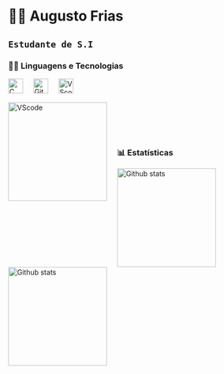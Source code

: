 # 🐱‍💻 Augusto Frias

**``Estudante de S.I ``**
---

### 👨‍💻 Linguagens e Tecnologias

<img
align="left"
 alt="C"
 title="C"
 width="30px"
 style="padding-right: 18px;"  
src="https://cdn.jsdelivr.net/gh/devicons/devicon@latest/icons/c/c-plain.svg" />
           

<img 
align="left"
 alt="Git"
 title="Git"
 width="30px"
 style="padding-right: 18px;"  
src="https://cdn.jsdelivr.net/gh/devicons/devicon@latest/icons/git/git-original.svg" />


<img 
align="left"
 alt="VScode"
 title="VScode"
 width="30px"
 style="padding-right: 18px;" 
src="https://cdn.jsdelivr.net/gh/devicons/devicon@latest/icons/vscode/vscode-original.svg" />

<Br/>
<Br/>

<img 
align="left"
 alt="VScode"
 title="VScode"
 width="200px"
 style="padding-right: 18px;" 
src="https://media0.giphy.com/media/v1.Y2lkPTc5MGI3NjExazRqaHB0cmRiZGxzazJ5YWNlZ3Q5NDg5dDVtMThiYjNpZXc3eDFmdSZlcD12MV9pbnRlcm5hbF9naWZfYnlfaWQmY3Q9Zw/137EaR4vAOCn1S/giphy.gif" />


<Br/>
<Br/>
<Br/>
<Br/>

### 📊 Estatísticas

<img 
align="left"
 alt="Github stats"
 height="200"
 style="padding-right: 18px;" 
src="https://github-readme-stats.vercel.app/api?username=augusto288&show_icons=true&theme=radical&include_all_commits=true" />

<img 
align="left"
 alt="Github stats"
 height="200"
 style="padding-right: 18px;" 
src="https://github-readme-stats.vercel.app/api/top-langs/?username=augusto288&theme=radical&layout=compact&custom_tittle=Tecnologias&langs_count=7" />




   

    
